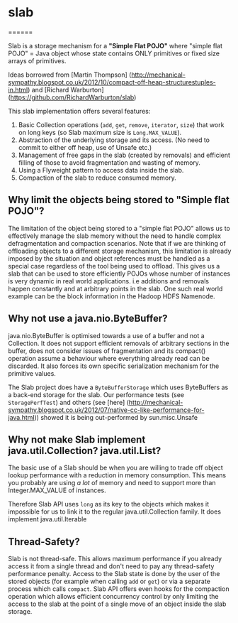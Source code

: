# slab
======

Slab is a storage mechanism for a **"Simple Flat POJO"**
where "simple flat POJO" = Java object whose state contains ONLY primitives or fixed size arrays of primitives.

Ideas borrowed from [Martin Thompson] (http://mechanical-sympathy.blogspot.co.uk/2012/10/compact-off-heap-structurestuples-in.html) and [Richard Warburton] (https://github.com/RichardWarburton/slab)

This slab implementation offers several features:

1. Basic Collection operations (`add`, `get`, `remove`, `iterator`, `size`) that work on long keys (so Slab maximum size is `Long.MAX_VALUE`). 
2. Abstraction of the underlying storage and its access. (No need to commit to either off heap, use of Unsafe etc.)
3. Management of free gaps in the slab (created by removals) and efficient filling of those to avoid fragmentation and wasting of memory. 
4. Using a Flyweight pattern to access data inside the slab.
5. Compaction of the slab to reduce consumed memory.

## Why limit the objects being stored to "Simple flat POJO"?

The limitation of the object being stored to a "simple flat POJO" allows us to effectlvely manage the slab memory without the need to handle complex defragmentation and compaction scenarios.
Note that if we are thinking of offloading objects to a different storage mechanism, this limitation is already imposed by the situation and
object references must be handled as a special case regardless of the tool being used to offload.
This gives us a slab that can be used to store efficiently POJOs whose number of instances is very dynamic in real world applications. 
i.e additions and removals happen constantly and at arbitrary points in the slab.
One such real world example can be the block information in the Hadoop HDFS Namenode.

## Why not use a java.nio.ByteBuffer?

java.nio.ByteBuffer is optimised towards a use of a buffer and not a Collection. 
It does not support efficient removals of arbitrary sections in the buffer, does not consider issues of fragmentation and its compact() operation
assume a behaviour where everything already read can be discarded. 
It also forces its own specific serialization mechanism for the primitive values.

The Slab project does have a `ByteBufferStorage` which uses ByteBuffers as a back-end storage for the slab. 
Our performance tests (see `StoragePerfTest`) and others (see [here] (http://mechanical-sympathy.blogspot.co.uk/2012/07/native-cc-like-performance-for-java.html)) showed it is being out-performed by sun.misc.Unsafe 

## Why not make Slab implement java.util.Collection? java.util.List?

The basic use of a Slab should be when you are willing to trade off object lookup performance with a reduction in memory consumption.
This means you probably are using *a lot* of memory and need to support more than Integer.MAX_VALUE of instances.  

Therefore Slab API uses `long` as its key to the objects which makes it impossible for us to link it to the regular java.util.Collection family.
It does implement java.util.Iterable

## Thread-Safety?

Slab is not thread-safe. This allows maximum performance if you already access it from a single thread and don't need to pay any thread-safety performance penalty.
Access to the Slab state is done by the user of the stored objects (for example when calling `add` or `get`) or via a separate process which calls `compact`.
Slab API offers even hooks for the compaction operation which allows efficient concurrency control by only limiting the access to the slab at the point of a 
single move of an object inside the slab storage.


 

 
  